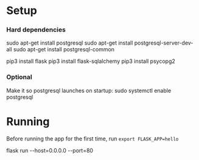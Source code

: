 # Setup

### Hard dependencies
sudo apt-get install postgresql
sudo apt-get install postgresql-server-dev-all
sudo apt-get install postgresql-common

pip3 install flask
pip3 install flask-sqlalchemy
pip3 install psycopg2

### Optional
Make it so postgresql launches on startup:
sudo systemctl enable postgresql


# Running
Before running the app for the first time, run
`export FLASK_APP=hello`

flask run --host=0.0.0.0 --port=80
